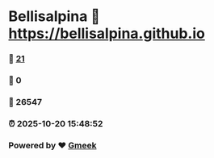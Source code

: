 # Bellisalpina :link: https://bellisalpina.github.io 
### :page_facing_up: [21](https://bellisalpina.github.io/tag.html) 
### :speech_balloon: 0 
### :hibiscus: 26547 
### :alarm_clock: 2025-10-20 15:48:52 
### Powered by :heart: [Gmeek](https://github.com/Meekdai/Gmeek)
